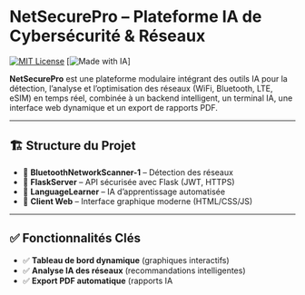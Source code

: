 # NetSecurePro – Plateforme IA de Cybersécurité & Réseaux

[![MIT License](https://img.shields.io/badge/License-MIT-blue.svg)](LICENSE)
[![Made with IA](https://img.shields.io/badge/Made%20with-IA-success?logo=openai)]

**NetSecurePro** est une plateforme modulaire intégrant des outils IA pour la détection, l’analyse et l’optimisation des réseaux (WiFi, Bluetooth, LTE, eSIM) en temps réel, combinée à un backend intelligent, un terminal IA, une interface web dynamique et un export de rapports PDF.

---

## 🏗️ Structure du Projet

- 📁 **BluetoothNetworkScanner-1** – Détection des réseaux
- 📁 **FlaskServer** – API sécurisée avec Flask (JWT, HTTPS)
- 📁 **LanguageLearner** – IA d’apprentissage automatisée
- 📁 **Client Web** – Interface graphique moderne (HTML/CSS/JS)

---

## ✅ Fonctionnalités Clés

- ✅ **Tableau de bord dynamique** (graphiques interactifs)
- ✅ **Analyse IA des réseaux** (recommandations intelligentes)
- ✅ **Export PDF automatique** (rapports IA
